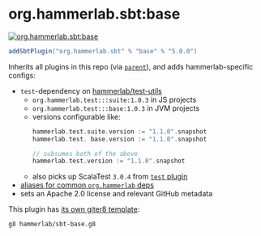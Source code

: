 # org.hammerlab.sbt:base

[![org.hammerlab.sbt:base](https://img.shields.io/badge/org.hammerlab.sbt:base-5.0.0-green.svg)](http://search.maven.org/#search%7Cga%7C1%7Cg%3A%22org.hammerlab.sbt%22%20a%3A%22base%22)

```scala
addSbtPlugin("org.hammerlab.sbt" % "base" % "5.0.0")
```

Inherits all plugins in this repo (via [`parent`](../parent)), and adds hammerlab-specific configs:

- `test`-dependency on [hammerlab/test-utils](https://github.com/hammerlab/test-utils)
  - `org.hammerlab.test:::suite:1.0.3` in JS projects
  - `org.hammerlab.test:::base:1.0.3` in JVM projects
  - versions configurable like:
    ```scala
    hammerlab.test.suite.version := "1.1.0".snapshot
    hammerlab.test. base.version := "1.1.0".snapshot

    // subsumes both of the above
    hammerlab.test.version := "1.1.0".snapshot
    ```
  - also picks up ScalaTest `3.0.4` from [`test` plugin](../test)
- [aliases for common `org.hammerlab` deps](src/main/scala/org/hammerlab/sbt/plugin/HammerLab.scala#L29)
- sets an Apache 2.0 license and relevant GitHub metadata

This plugin has [its own giter8 template](https://github.com/hammerlab/sbt-base.g8):

```bash
g8 hammerlab/sbt-base.g8
```
